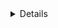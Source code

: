 <details class="mf-entity-entry">
<mf-entity-summary icon="logistics/belts-icon.png">Belts</mf-entity-summary>

![Preview](belts-icon.png)

<table>
    <tr>
        <th>Default names</th>
        <td>"transport-belt", "underground-belt", "splitter", "logistics"</td>
    </tr>
    <tr>
        <th>Frozen graphics</th>
        <td>no</td>
    </tr>
    <tr>
        <th>Sounds</th>
        <td>yes (vanilla)</td>
    </tr>
    <tr>
        <th>Credits</th>
        <td>Wube (original) / cackling fiend (recolors)</td>
    </tr>
    <tr>
        <th>License</th>
        <td><a href="https://factorio.com/terms-of-service" target="_blank">Factorio Terms of Service</a> / <a href="https://www.gnu.org/licenses/gpl-3.0.html" target="_blank">GPL 3.0</a></td>
    </tr>
    <tr>
        <th>API</th>
        <td><a href="https://github.com/SimonBrodtmann/mod-framework/blob/main/mf-logistics/code/Belts.lua" target="_blank">/mf-logistics/code/Belts.lua</a></td>
    </tr>
</table>

### Minimal example

```lua
local BeltFactory = require(MF.logistics .. "Belts")
local Belt = BeltFactory("slow", "white", "slow")

Belt.EntityBuilder:new()
    :itemsPerSecond(7.5)
    :nextTier("")
    :undergroundDistance(4)
    :apply()

Belt.ItemBuilder:new():apply()

Belt.RecipeBuilder:new()
    :ingredients("transportBelt", {})
    :ingredients("undergroundBelt", {})
    :ingredients("splitter", {})
    :apply()

Belt.TechnologyBuilder:new()
    :prerequisites({ "automation-science-pack" })
    :ingredients({ { "automation-science-pack", 1 } })
    :count(500)
    :time(60)
    :apply()
```

### Usage example

```lua
local BeltFactory = require(MF.logistics .. "Belts")
local Belt = BeltFactory("turtle-speed", "white", "slow")

Belt.EntityBuilder:new()
    :itemsPerSecond(2.5)
    :nextTier("wood")
    :undergroundDistance(2)
    :animationSpeedMultiplier(1.01)
    :apply()

Belt.ItemBuilder:new():apply()

Belt.RecipeBuilder:new()
    :ingredients("transportBelt", {
        { type = "item", name = "lumber", amount = 1 }
    })
    :ingredients("undergroundBelt", {
        { type = "item", name = "lumber", amount = 2 }
    })
    :ingredients("splitter", {
        { type = "item", name = "lumber", amount = 3 }
    })
    :apply()

Belt.TechnologyBuilder:new()
    :prerequisites({ "wood-science-pack" })
    :ingredients({{ "wood-science-pack", 1 }})
    :apply()
```

</details>